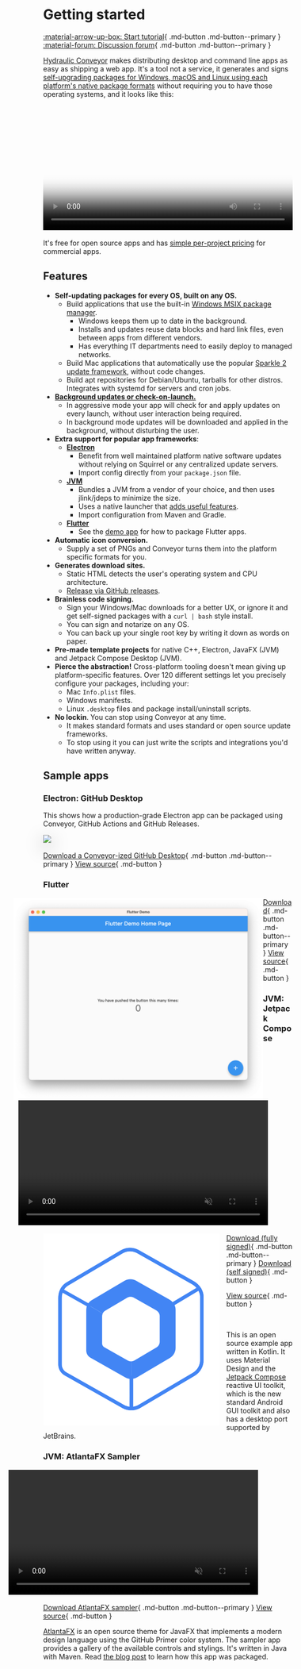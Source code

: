 # Getting started

[ :material-arrow-up-box: Start tutorial](tutorial/1-get-started.md){ .md-button .md-button--primary } [ :material-forum: Discussion forum](https://github.com/hydraulic-software/conveyor/discussions){ .md-button .md-button--primary }

[Hydraulic Conveyor](https://www.hydraulic.software) makes distributing desktop and command line apps as easy as shipping a web app. It's a tool not a service, it generates and signs [self-upgrading packages for Windows, macOS and Linux using each platform's native package formats](outputs.md) without requiring you to have those operating systems, and it looks like this:

<video width="100%" poster="https://conveyor.hydraulic.dev/assets/promo.jpg" controls><source src="https://conveyor.hydraulic.dev/assets/promo.mp4" type="video/mp4"></video>

It's free for open source apps and has [simple per-project pricing](https://www.hydraulic.software/pricing.html) for commercial apps.

## Features

* **Self-updating packages for every OS, built on any OS.**
    * Build applications that use the built-in [Windows MSIX package manager](outputs.md).
        * Windows keeps them up to date in the background.
        * Installs and updates reuse data blocks and hard link files, even between apps from different vendors.
        * Has everything IT departments need to easily deploy to managed networks.
    * Build Mac applications that automatically use the popular [Sparkle 2 update framework](https://sparkle-project.org/), without code changes.
    * Build apt repositories for Debian/Ubuntu, tarballs for other distros. Integrates with systemd for servers and cron jobs.
* **[Background updates or check-on-launch.](configs/index.md#update-modes)**
    * In aggressive mode your app will check for and apply updates on every launch, without user interaction being required.
    * In background mode updates will be downloaded and applied in the background, without disturbing the user.
* **Extra support for popular app frameworks**: 
    * **[Electron](configs/electron.md)**
        * Benefit from well maintained platform native software updates without relying on Squirrel or any centralized update servers.
        * Import config directly from your `package.json` file.
    * **[JVM](configs/jvm.md)**
        * Bundles a JVM from a vendor of your choice, and then uses jlink/jdeps to minimize the size.
        * Uses a native launcher that [adds useful features](configs/jvm.md#launcher-features).
        * Import configuration from Maven and Gradle.
    * **[Flutter](configs/flutter.md)**
        * See the [demo app](https://github.com/hydraulic-software/flutter-demo) for how to package Flutter apps. 
* **Automatic icon conversion.**
    * Supply a set of PNGs and Conveyor turns them into the platform specific formats for you. 
* **Generates download sites.**
    * Static HTML detects the user's operating system and CPU architecture.
    * [Release via GitHub releases](configs/download-pages#publishing-through-github).
* **Brainless code signing.**
    * Sign your Windows/Mac downloads for a better UX, or ignore it and get self-signed packages with a `curl | bash` style install.    
    * You can sign and notarize on any OS. 
    * You can back up your single root key by writing it down as words on paper.
* **Pre-made template projects** for native C++, Electron, JavaFX (JVM) and Jetpack Compose Desktop (JVM).
* **Pierce the abstraction!** Cross-platform tooling doesn't mean giving up platform-specific features. Over 120 different settings let you precisely configure your packages, including your:
    * Mac `Info.plist` files.
    * Windows manifests.
    * Linux `.desktop` files and package install/uninstall scripts.
* **No lockin**. You can stop using Conveyor at any time.
    * It makes standard formats and uses standard or open source update frameworks. 
    * To stop using it you can just write the scripts and integrations you'd have written anyway. 

## Sample apps

### Electron: GitHub Desktop

This shows how a production-grade Electron app can be packaged using Conveyor, GitHub Actions and GitHub Releases.

<img src="https://desktop.github.com/images/github-desktop-screenshot-mac.png" style="box-shadow: 0 10px 35px rgb(0 0 0 / 35%)"></img>

[Download a Conveyor-ized GitHub Desktop](https://hydraulic-software.github.io/github-desktop/download.html){ .md-button .md-button--primary } [View source](https://github.com/hydraulic-software/github-desktop/){ .md-button }

### Flutter

<img src="images/flutter-demo.png" style="float: left; margin-left: -60px"></img>

[Download](https://hydraulic-software.github.io/flutter-demo/download.html){ .md-button .md-button--primary } [View source](https://github.com/hydraulic-software/flutter-demo){ .md-button }

### JVM: Jetpack Compose

<video width="100%" playsinline autoplay muted loop style="margin-left: -50px"><source src="https://www.hydraulic.software/assets/images/video/Eton.mp4" type="video/mp4"></video>

<img src="images/compose-multiplatform.svg" style="float: left; padding-right: 1em"></img>

[Download (fully signed)](https://downloads.hydraulic.dev/eton-sample/download.html){ .md-button .md-button--primary } [Download (self signed)](https://downloads.hydraulic.dev/eton-sample/selfsigned/download.html){ .md-button } 

[View source](https://github.com/hydraulic-software/eton-desktop){ .md-button }

<br style="clear: right" />

This is an open source example app written in Kotlin. It uses Material Design and the [Jetpack Compose](https://www.jetbrains.com/lp/compose-desktop/) reactive UI toolkit, which is the new standard Android GUI toolkit and also has a desktop port supported by JetBrains.

### JVM: AtlantaFX Sampler

<video width="100%" playsinline autoplay muted loop style="margin-left: -70px"><source type="video/mp4" src="https://www.hydraulic.software/assets/images/video/AtlantaFX-1.1.mp4"/></video>

[Download AtlantaFX sampler](https://downloads.hydraulic.dev/atlantafx/sampler/download.html){ .md-button .md-button--primary } [View source](https://github.com/hydraulic-software/atlantafx){ .md-button }

[AtlantaFX](https://github.com/mkpaz/atlantafx) is an open source theme for JavaFX that implements a modern design language using the GitHub Primer color system. The sampler app provides a gallery of the available controls and stylings. It's written in Java with Maven. Read [the blog post](https://hydraulic.software/blog/3-atlantafx-sampler.html) to learn how this app was packaged.
